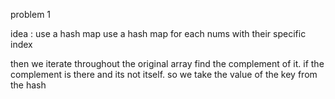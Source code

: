 problem 1

idea : use a hash map
use a hash map for each nums with their specific index

then we iterate throughout the original array
find the complement of it.
if the complement is there and its not itself. so we take the value of the key from the hash 